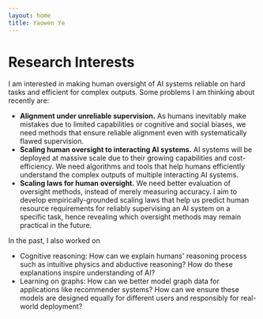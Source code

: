 ```yaml
---
layout: home
title: Yaowen Ye
---
```


# Research Interests

I am interested in making human oversight of AI systems reliable on hard tasks and efficient for complex outputs. Some problems I am thinking about recently are:
- **Alignment under unreliable supervision.** As humans inevitably make mistakes due to limited capabilities or cognitive and social biases, we need methods that ensure reliable alignment even with systematically flawed supervision. 
- **Scaling human oversight to interacting AI systems.** AI systems will be deployed at massive scale due to their growing capabilities and cost-efficiency. We need algorithms and tools that help humans efficiently understand the complex outputs of multiple interacting AI systems.
- **Scaling laws for human oversight.** We need better evaluation of oversight methods, instead of merely measuring accuracy. I aim to develop empirically-grounded scaling laws that help us predict human resource requirements for reliably supervising an AI system on a specific task, hence revealing which oversight methods may remain practical in the future.

In the past, I also worked on
- Cognitive reasoning: How can we explain humans' reasoning process such as intuitive physics and abductive reasoning? How do these explanations inspire understanding of AI?
- Learning on graphs: How can we better model graph data for applications like recommender systems? How can we ensure these models are designed equally for different users and responsibly for real-world deployment?
